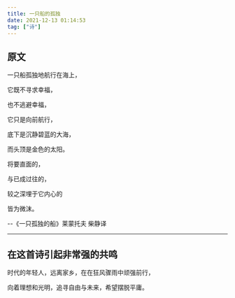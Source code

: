```yaml
---
title: 一只船的孤独
date: 2021-12-13 01:14:53
tag: ["诗"]
---
```


## 原文
一只船孤独地航行在海上，

它既不寻求幸福，

也不逃避幸福，

它只是向前航行，

底下是沉静碧蓝的大海，

而头顶是金色的太阳。

将要直面的，

与已成过往的，

较之深埋于它内心的

皆为微沫。

--《一只孤独的船》莱蒙托夫 柴静译

---

## 在这首诗引起非常强的共鸣
时代的年轻人，远离家乡，在在狂风骤雨中顽强前行，

向着理想和光明，追寻自由与未来，希望摆脱平庸。